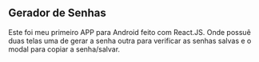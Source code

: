 ## Gerador de Senhas

Este foi meu primeiro APP para Android feito com React.JS.
Onde possuê duas telas uma de gerar a senha outra para verificar as senhas salvas e o modal para copiar a senha/salvar.
